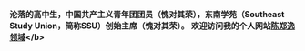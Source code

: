 <b>沦落的高中生，中国共产主义青年团团员（愧对其荣），东南学苑（Southeast Study Union，简称SSU）创始主席（愧对其荣）。</b>
<b>欢迎访问我的个人网站[陈郑逸领域](https://fujianprovince.github.io/ "https://fujianprovince.github.io/")</b>
